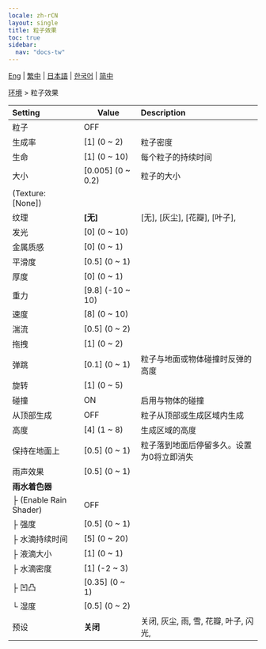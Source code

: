 ```yaml
---
locale: zh-rCN
layout: single
title: 粒子效果
toc: true
sidebar:
  nav: "docs-tw"
---
```

[Eng](/dancexr/menu/2025.4/scene/particles) | [繁中](/tw/dancexr/menu/2025.4/scene/particles) | [日本語](/jp/dancexr/menu/2025.4/scene/particles) | [한국어](/kr/dancexr/menu/2025.4/scene/particles) | [简中](/zh/dancexr/menu/2025.4/scene/particles)

[环境](../menu#环境) > 粒子效果



| Setting | Value | Description |
| :--- | --- | :--- |
| 粒子 | OFF | 
| 生成率 | [1] (0 ~ 2) | 粒子密度
| 生命 | [1] (0 ~ 10) | 每个粒子的持续时间
| 大小 | [0.005] (0 ~ 0.2) | 粒子的大小
| (Texture: [None]) || 
| 纹理 | **[无]** | [无], [灰尘], [花瓣], [叶子],  |
| 发光 | [0] (0 ~ 10) | 
| 金属质感 | [0] (0 ~ 1) | 
| 平滑度 | [0.5] (0 ~ 1) | 
| 厚度 | [0] (0 ~ 1) | 
| 重力 | [9.8] (-10 ~ 10) | 
| 速度 | [8] (0 ~ 10) | 
| 湍流 | [0.5] (0 ~ 2) | 
| 拖拽 | [1] (0 ~ 2) | 
| 弹跳 | [0.1] (0 ~ 1) | 粒子与地面或物体碰撞时反弹的高度
| 旋转 | [1] (0 ~ 5) | 
| 碰撞 | ON | 启用与物体的碰撞
| 从顶部生成 | OFF | 粒子从顶部或生成区域内生成
| 高度 | [4] (1 ~ 8) | 生成区域的高度
| 保持在地面上 | [0.5] (0 ~ 1) | 粒子落到地面后停留多久。设置为0将立即消失
| 雨声效果 | [0.5] (0 ~ 1) | 
| **雨水着色器** | | 
| ├ (Enable Rain Shader) | OFF | 
| ├ 强度 | [0.5] (0 ~ 1) | 
| ├ 水滴持续时间 | [5] (0 ~ 20) | 
| ├ 液滴大小 | [1] (0 ~ 1) | 
| ├ 水滴密度 | [1] (-2 ~ 3) | 
| ├ 凹凸 | [0.35] (0 ~ 1) | 
| └ 湿度 | [0.5] (0 ~ 2) | 
| 预设 | **关闭** | 关闭, 灰尘, 雨, 雪, 花瓣, 叶子, 闪光,  |
